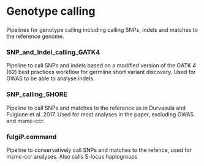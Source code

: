 ###
# Genotype calling 
###

Pipelines for genotype calling including calling SNPs, indels and matches to the reference genome. 

### SNP_and_Indel_calling_GATK4

Pipeline to call SNPs and indels based on a modified version of the GATK 4 (62) best practices workflow for germline short variant discovery. Used for GWAS to be able to analyse indels.

### SNP_calling_SHORE

Pipeline to call SNPs and matches to the reference as in Durvasula and Fulgione et al. 2017. Used for most analyses in the paper, excluding GWAS and msmc-ccr.

### fulgiP.command 

Pipeline to conservatively call SNPs and matches to the refence, used for msmc-ccr analyses. Also calls S-locus haplogroups


